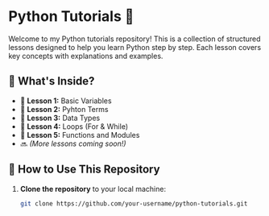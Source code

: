 # Python Tutorials 🐍

Welcome to my Python tutorials repository! This is a collection of structured lessons designed to help you learn Python step by step. Each lesson covers key concepts with explanations and examples.

## 📌 What's Inside?

- 📖 **Lesson 1:** Basic Variables 
- 📖 **Lesson 2:** Pyhton Terms 
- 📖 **Lesson 3:** Data Types
- 📖 **Lesson 4:** Loops (For & While)  
- 📖 **Lesson 5:** Functions and Modules  
- 🔜 *(More lessons coming soon!)*  

## 🚀 How to Use This Repository

1. **Clone the repository** to your local machine:  
   ```bash
   git clone https://github.com/your-username/python-tutorials.git

